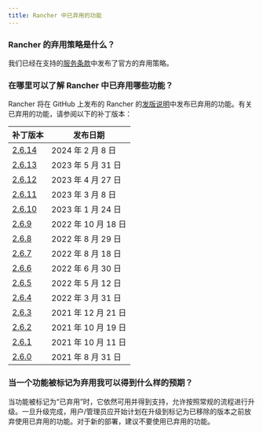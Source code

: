 ```yaml
---
title: Rancher 中已弃用的功能
---
```


<head>
  <link rel="canonical" href="https://ranchermanager.docs.rancher.com/zh/faq/deprecated-features"/>
</head>

### Rancher 的弃用策略是什么？

我们已经在支持的[服务条款](https://rancher.com/support-maintenance-terms)中发布了官方的弃用策略。

### 在哪里可以了解 Rancher 中已弃用哪些功能？

Rancher 将在 GitHub 上发布的 Rancher 的[发版说明](https://github.com/rancher/rancher/releases)中发布已弃用的功能。有关已弃用的功能，请参阅以下的补丁版本：

| 补丁版本                                                          | 发布日期            |
| ----------------------------------------------------------------- | ------------------- |
| [2.6.14](https://github.com/rancher/rancher/releases/tag/v2.6.14) | 2024 年 2 月 8 日   |
| [2.6.13](https://github.com/rancher/rancher/releases/tag/v2.6.13) | 2023 年 5 月 31 日  |
| [2.6.12](https://github.com/rancher/rancher/releases/tag/v2.6.12) | 2023 年 4 月 27 日  |
| [2.6.11](https://github.com/rancher/rancher/releases/tag/v2.6.11) | 2023 年 3 月 8 日   |
| [2.6.10](https://github.com/rancher/rancher/releases/tag/v2.6.10) | 2023 年 1 月 24 日  |
| [2.6.9](https://github.com/rancher/rancher/releases/tag/v2.6.9)   | 2022 年 10 月 18 日 |
| [2.6.8](https://github.com/rancher/rancher/releases/tag/v2.6.8)   | 2022 年 8 月 29 日  |
| [2.6.7](https://github.com/rancher/rancher/releases/tag/v2.6.7)   | 2022 年 8 月 18 日  |
| [2.6.6](https://github.com/rancher/rancher/releases/tag/v2.6.6)   | 2022 年 6 月 30 日  |
| [2.6.5](https://github.com/rancher/rancher/releases/tag/v2.6.5)   | 2022 年 5 月 12 日  |
| [2.6.4](https://github.com/rancher/rancher/releases/tag/v2.6.4)   | 2022 年 3 月 31 日  |
| [2.6.3](https://github.com/rancher/rancher/releases/tag/v2.6.3)   | 2021 年 12 月 21 日 |
| [2.6.2](https://github.com/rancher/rancher/releases/tag/v2.6.2)   | 2021 年 10 月 19 日 |
| [2.6.1](https://github.com/rancher/rancher/releases/tag/v2.6.1)   | 2021 年 10 月 11 日 |
| [2.6.0](https://github.com/rancher/rancher/releases/tag/v2.6.0)   | 2021 年 8 月 31 日  |

### 当一个功能被标记为弃用我可以得到什么样的预期？

当功能被标记为“已弃用”时，它依然可用并得到支持，允许按照常规的流程进行升级。一旦升级完成，用户/管理员应开始计划在升级到标记为已移除的版本之前放弃使用已弃用的功能。对于新的部署，建议不要使用已弃用的功能。
